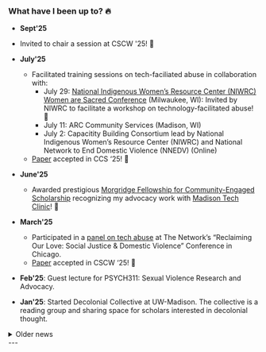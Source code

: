 ### What have I been up to? 🔥

- **Sept'25**
 - Invited to chair a session at CSCW '25! &#127882;

- **July'25**
  - Facilitated training sessions on tech-faciliated abuse in collaboration with:
    - July 29: [National Indigenous Women’s Resource Center (NIWRC) Women are Sacred Conference](https://www.niwrc.org/2025-women-are-sacred-conference) (Milwaukee, WI): Invited by NIWRC to facilitate a workshop on technology-facilitated abuse! &#127882;
    - July 11: ARC Community Services (Madison, WI)
    - July 2: Capacitity Building Consortium lead by National Indigenous Women’s Resource Center (NIWRC) and National Network to End Domestic Violence (NNEDV) (Online)
  -  [Paper](#) accepted in CCS ‘25!  &#127882;
- **June'25**
  - Awarded prestigious [Morgridge Fellowship for Community-Engaged Scholarship](https://morgridge.wisc.edu/faculty-and-staff-get-connected/morgridge-fellows/) recognizing my advocacy work with [Madison Tech Clinic](https://techclinic.cs.wisc.edu/)! &#127882;
- **March'25**
  - Participated in a [panel on tech abuse](https://the-network.org/event/panel-discussion-technology-facilitated-abuse/) at The Network’s “Reclaiming Our Love: Social Justice & Domestic Violence” Conference in Chicago.
  - [Paper](#) accepted in CSCW ‘25!  &#127882;
- **Feb'25**: Guest lecture for PSYCH311: Sexual Violence Research and Advocacy.
- **Jan'25**: Started Decolonial Collective at UW-Madison. The collective is a reading group and sharing space for scholars interested in decolonial thought.

<details>
  <summary>Older news </summary>
<ul>
  <li><strong>Dec’24</strong>
    <ul>
      <li>Invited talk on <em>Technology-facilitated Abuse</em> in <a href="https://psych.wisc.edu/event/career-conversations-workshop/">Psi Chi, Psychology Career Conversations Workshop</a> at UW-Madison.</li>
      <li>Conducting an advocate training workshop on <em>Technology-facilitated Abuse</em> at <a href="https://techclinic.cs.wisc.edu/">Soujourner Family Peace Center, Milwaukee, WI</a>.</li>
      <li>Accepted review invitation for the Violence Against Women Journal. 🎊</li>
    </ul>
  </li>
  <li><strong>Nov’24</strong>
    <ul>
      <li>Going to the <a href="https://www.midwestsecurityworkshop.com/agenda.html">Midwest Security Workshop 2024</a> at Purdue University. See you there!</li>
      <li>Talk at CS Research Symposium, UW-Madison 2024.</li>
    </ul>
  </li>
  <li><strong>Aug’24</strong>
    <ul>
      <li>Excited to join the program committee as an Associate Chair for CSCW’25! 🎊</li>
      <li>Organized a focus group on <em>Technology-facilitated Colonial Violence</em> at USENIX Security’24.</li>
      <li>Awarded student grant to present at SOUPS’24 and USENIX Security’24! 🎊</li>
    </ul>
  </li>
  <li><strong>May’24</strong>
    <ul>
      <li><a href="assets/files/papers/usenix24.pdf">Paper</a> accepted at USENIX’24! 🎊</li>
      <li>Presented <a href="assets/files/papers/chilbw24.pdf">poster</a> at CHI’24.</li>
      <li>Passed PhD Qualifying exam! 🎊</li>
    </ul>
  </li>
  <li><strong>Apr’24</strong>
    <ul>
      <li>Presented poster at <a href="https://staterelations.wisc.edu/uw-madison-day-at-the-capitol/">UW-Madison’s Day at WI State Capitol!</a></li>
      <li>Presented work to <a href="https://www.doj.state.wi.us/missing-and-murdered-indigenous-women-task-force">WI DOJ MMIW Taskforce</a>.</li>
    </ul>
  </li>
  <li><strong>Feb’24</strong>
    <ul>
      <li><a href="assets/files/papers/chilbw24.pdf">Paper</a> accepted at CHI’24 (Late Breaking Work)! 🎊</li>
      <li>Paper accepted at Privacy Law Scholars Conference’24 workshop! 🎊</li>
    </ul>
  </li>
  <li><strong>Apr’23</strong>: Runners-up talk at UW-Madison CS Research Symposium’23. 🎊</li>
  <li><strong>Mar’23</strong>: Awarded a student grant to attend NDSS’23. Organized <em>Queer in Security *and</em> Privacy* discussion with <a href="https://levanhieu.com/">Hieu Le</a>.</li>
  <li>
    <p><strong>Dec’22</strong>: <a href="assets/files/papers/usec23.pdf">Paper</a> accepted in NDSS’23 (Workshop on Usable Security)! 🎊</p>
  </li>
  <li><strong>Aug’21</strong>: Started PhD in Computer Science at UW-Madison.</li>
  <li><strong>Jan’21</strong>: (assets/files/papers/272306/)Paper] accepted at USENIX’21! 🎊</li>
  <li><strong>Jan’20</strong>: Started Research Fellowship at MSR.</li>
  <li><strong>May’17</strong>: Graduated from IIIT-Delhi.</li>
  <li><strong>Jan’17</strong>
    <ul>
      <li>Paper accepted in IEEE VR’17! 🎊</li>
      <li>Poster accepted in COMSNETS’17! 🎊</li>
    </ul>
  </li>
</ul>
</details>
---